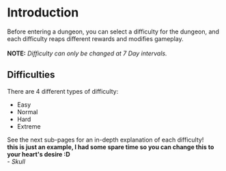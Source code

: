 # Introduction

Before entering a dungeon, you can select a difficulty for the dungeon, and each difficulty reaps different rewards and modifies gameplay.\
\
**NOTE:** _Difficulty can only be changed at 7 Day intervals._

## Difficulties

There are 4 different types of difficulty:

* Easy
* Normal
* Hard
* Extreme

See the next sub-pages for an in-depth explanation of each difficulty!\
**this is just an example, I had some spare time so you can change  this to your heart's desire :D**\
\- _Skull_
